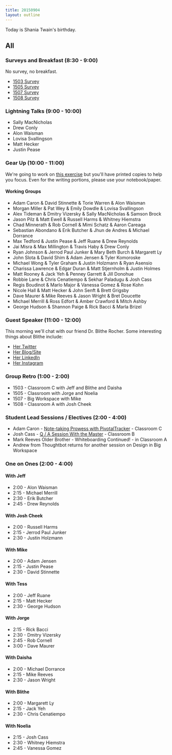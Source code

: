 ```yaml
---
title: 20150904
layout: outline
---
```


Today is Shania Twain's birthday.

## All

### Surveys and Breakfast (8:30 - 9:00)

No survey, no breakfast.

* [1503 Survey](http://goo.gl/forms/XUGhojm1MJ)
* [1505 Survey](http://goo.gl/forms/kNa5B9R1sZ)
* [1507 Survey](http://goo.gl/forms/ZsT1A2JdfT)
* [1508 Survey](http://goo.gl/forms/3oOZMjsRuh)

### Lightning Talks (9:00 - 10:00)

* Sally MacNicholas
* Drew Conly
* Alon Waisman
* Lovisa Svallingson
* Matt Hecker
* Justin Pease

### Gear Up (10:00 - 11:00)

We're going to work on [this exercise](https://github.com/turingschool/gear-up/blob/master/passionate%20programmer%20-%20invest%20in%20your%20intelligence.markdown) but you'll have printed copies to help you focus. Even for the writing portions, please use your notebook/paper.

#### Working Groups

* Adam Caron & David Stinnette & Torie Warren & Alon Waisman
* Morgan Miller & Pat Wey & Emily Dowdle & Lovisa Svallingson
* Alex Tideman & Dmitry Vizersky & Sally MacNicholas & Samson Brock
* Jason Pilz & Matt Ewell & Russell Harms & Whitney Hiemstra
* Chad Minnerath & Rob Cornell & Mimi Schatz & Aaron Careaga
* Sebastian Abondano & Erik Butcher & Jhun de Andres & Michael Dorrance
* Max Tedford & Justin Pease & Jeff Ruane & Drew Reynolds
* Jai Misra & Max Millington & Travis Haby & Drew Conly
* Ryan Johnson & Jerrod Paul Junker & Mary Beth Burch & Margarett Ly
* John Slota & David Shim & Adam Jensen & Tyler Komoroske
* Michael Wong & Tyler Graham & Justin Holzmann & Ryan Asensio
* Charissa Lawrence & Edgar Duran & Matt Stjernholm & Justin Holmes
* Matt Rooney & Jack Yeh & Penney Garrett & Jill Donohue
* Robbie Lane & Chris Cenatiempo & Sekhar Paladugu & Josh Cass
* Regis Boudinot & Marlo Major & Vanessa Gomez & Rose Kohn
* Nicole Hall & Matt Hecker & John Senft & Brett Grigsby
* Dave Maurer & Mike Reeves & Jason Wright & Bret Doucette
* Michael Merrill & Ross Edfort & Amber Crawford & Mitch Ashby
* George Hudson & Shannon Paige & Rick Bacci & Marla Brizel

### Guest Speaker (11:00 - 12:00)

This morning we'll chat with our friend Dr. Blithe Rocher. Some interesting
things about Blithe include:

* [Her Twitter](https://twitter.com/Blithe?ref_src=twsrc%5Egoogle%7Ctwcamp%5Eserp%7Ctwgr%5Eauthor)
* [Her Blog/Site](http://blitherocher.com/)
* [Her LinkedIn](https://www.linkedin.com/in/blitherocher)
* [Her Instagram](https://instagram.com/therealblithe/)

### Group Retro (1:00 - 2:00)

* 1503 - Classroom C with Jeff and Blithe and Daisha
* 1505 - Classroom with Jorge and Noelia
* 1507 - Big Workspace with Mike
* 1508 - Classroom A with Josh Cheek

### Student Lead Sessions / Electives (2:00 - 4:00)

* Adam Caron - [Note-taking Prowess with PivotalTracker](https://gist.github.com/adamcaron/8e1efa6c34120326a111) - Classroom C
* Josh Cass - [Q / A Session With the Master](https://gist.github.com/joshcass/f0ef83423a76f6a46085) - Classroom B
* Mark Reeves Older Brother - Whiteboarding Continued! - in Classroom A
* Andrew from Thoughtbot returns for another session on Design in Big Workspace

### One on Ones (2:00 - 4:00)

#### With Jeff

* 2:00 - Alon Waisman
* 2:15 - Michael Merrill
* 2:30 - Erik Butcher
* 2:45 - Drew Reynolds

#### With Josh Cheek

* 2:00 - Russell Harms
* 2:15 - Jerrod Paul Junker
* 2:30 - Justin Holzmann

#### With Mike

* 2:00 - Adam Jensen
* 2:15 - Justin Pease
* 2:30 - David Stinnette

#### With Tess

* 2:00 - Jeff Ruane
* 2:15 - Matt Hecker
* 2:30 - George Hudson

#### With Jorge

* 2:15 - Rick Bacci
* 2:30 - Dmitry Vizersky
* 2:45 - Rob Cornell
* 3:00 - Dave Maurer

#### With Daisha

* 2:00 - Michael Dorrance
* 2:15 - Mike Reeves
* 2:30 - Jason Wright

#### With Blithe

* 2:00 - Margarett Ly
* 2:15 - Jack Yeh
* 2:30 - Chris Cenatiempo


#### With Noelia

* 2:15 - Josh Cass
* 2:30 - Whitney Hiemstra
* 2:45 - Vanessa Gomez
